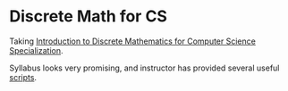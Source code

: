 # Discrete Math for CS

Taking [Introduction to Discrete Mathematics for Computer Science Specialization](https://www.coursera.org/specializations/discrete-mathematics).  

Syllabus looks very promising, and instructor has provided several useful [scripts](https://github.com/alexanderskulikov/discrete-math-python-scripts).